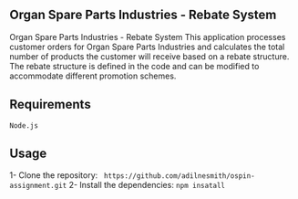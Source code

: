 ## Organ Spare Parts Industries - Rebate System

Organ Spare Parts Industries - Rebate System
This application processes customer orders for Organ Spare Parts Industries and calculates the total number of products the customer will receive based on a rebate structure. The rebate structure is defined in the code and can be modified to accommodate different promotion schemes.

## Requirements
```Node.js```

## Usage

1- Clone the repository:
``` https://github.com/adilnesmith/ospin-assignment.git```
2- Install the dependencies:
``` npm insatall ```